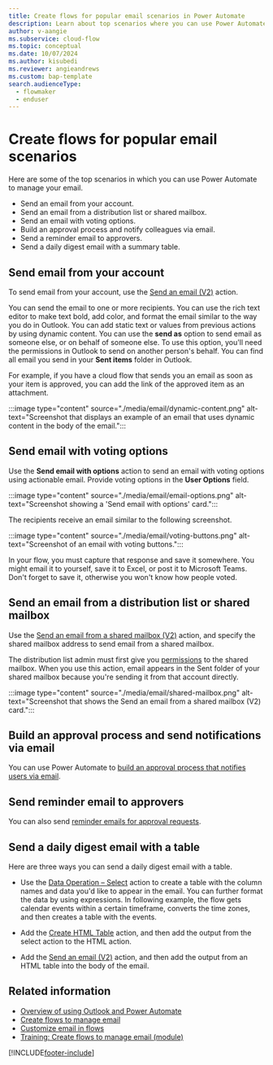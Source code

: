 ```yaml
---
title: Create flows for popular email scenarios in Power Automate
description: Learn about top scenarios where you can use Power Automate to manage your email.
author: v-aangie
ms.subservice: cloud-flow
ms.topic: conceptual
ms.date: 10/07/2024
ms.author: kisubedi
ms.reviewer: angieandrews
ms.custom: bap-template
search.audienceType: 
  - flowmaker
  - enduser
---
```

# Create flows for popular email scenarios

Here are some of the top scenarios in which you can use Power Automate to manage your email.

- Send an email from your account.
- Send an email from a distribution list or shared mailbox.
- Send an email with voting options.
- Build an approval process and notify colleagues via email.
- Send a reminder email to approvers.
- Send a daily digest email with a summary table.

## Send email from your account

To send email from your account, use the [Send an email (V2)](/connectors/office365/) action.

You can send the email to one or more recipients. You can use the rich text editor to make text bold, add color, and format the email similar to the way you do in Outlook. You can add static text or values from previous actions by using dynamic content. You can use the **send as** option to send email as someone else, or on behalf of someone else. To use this option, you'll need the permissions in Outlook to send on another person's behalf. You can find all email you send in your **Sent items** folder in Outlook.

For example, if you have a cloud flow that sends you an email as soon as your item is approved, you can add the link of the approved item as an attachment.

:::image type="content" source="./media/email/dynamic-content.png" alt-text="Screenshot that displays an example of an email that uses dynamic content in the body of the email.":::

## Send email with voting options

Use the **Send email with options** action to send an email with voting options using actionable email. Provide voting options in the **User Options** field.

:::image type="content" source="./media/email/email-options.png" alt-text="Screenshot showing a 'Send email with options' card.":::

The recipients receive an email similar to the following screenshot.

:::image type="content" source="./media/email/voting-buttons.png" alt-text="Screenshot of an email with voting buttons.":::

In your flow, you must capture that response and save it somewhere. You might email it to yourself, save it to Excel, or post it to Microsoft Teams. Don't forget to save it, otherwise you won't know how people voted.

## Send an email from a distribution list or shared mailbox

Use the [Send an email from a shared mailbox (V2)](/connectors/office365/) action, and specify the shared mailbox address to send email from a shared mailbox. 

The distribution list admin must first give you [permissions](/microsoft-365/admin/manage/send-email-as-distribution-list?) to the shared mailbox. When you use this action, email appears in the Sent folder of your shared mailbox because you're sending it from that account directly.


:::image type="content" source="./media/email/shared-mailbox.png" alt-text="Screenshot that shows the Send an email from a shared mailbox (V2) card.":::

## Build an approval process and send notifications via email

You can use Power Automate to [build an approval process that notifies users via email](https://o365hq.com/blog/build-an-approval-process-with-power-automate).

## Send reminder email to approvers

You can also send [reminder emails for approval requests](https://make.powerautomate.com/blog/approval-reminders-using-parallel-branches).

## Send a daily digest email with a table

Here are three ways you can send a daily digest email with a table.

- Use the [Data Operation – Select](./data-operations.md#use-the-select-action) action to create a table with the column names and data you'd like to appear in the email.
You can further format the data by using expressions. In following example, the flow gets calendar events within a certain timeframe, converts the time zones, and then creates a table with the events.

- Add the [Create HTML Table](./data-operations.md#use-the-create-html-table-action) action, and then add the output from the select action to the HTML action.

- Add the [Send an email (V2)](/connectors/office365/) action, and then add the output from an HTML table into the body of the email.

## Related information

- [Overview of using Outlook and Power Automate](email-overview.md)  
- [Create flows to manage email](create-email-flows.md)  
- [Customize email in flows](email-customization.md)
- [Training: Create flows to manage email (module)](create-email-flows.md) 

[!INCLUDE[footer-include](includes/footer-banner.md)]
